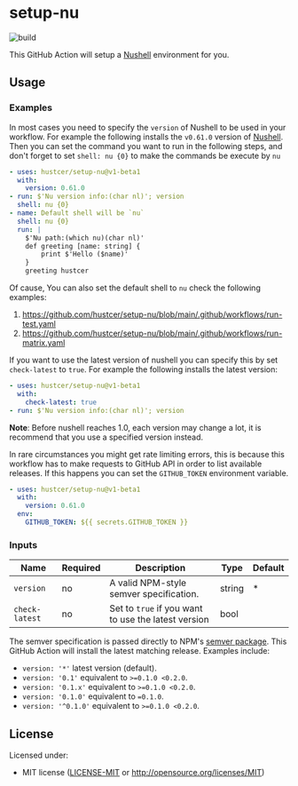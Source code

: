 # setup-nu

![build](https://img.shields.io/github/workflow/status/hustcer/setup-nu/build)

This GitHub Action will setup a [Nushell](https://github.com/nushell/nushell) environment for you.

## Usage

### Examples

In most cases you need to specify the `version` of Nushell to be used in your workflow.
For example the following installs the `v0.61.0` version of [Nushell](https://github.com/nushell/nushell).
Then you can set the command you want to run in the following steps, and don't forget to set `shell: nu {0}`
to make the commands be execute by `nu`

```yaml
- uses: hustcer/setup-nu@v1-beta1
  with:
    version: 0.61.0
- run: $'Nu version info:(char nl)'; version
  shell: nu {0}
- name: Default shell will be `nu`
  shell: nu {0}
  run: |
    $'Nu path:(which nu)(char nl)'
    def greeting [name: string] {
        print $'Hello ($name)'
    }
    greeting hustcer
```

Of cause, You can also set the default shell to `nu` check the following examples:

1. https://github.com/hustcer/setup-nu/blob/main/.github/workflows/run-test.yaml
2. https://github.com/hustcer/setup-nu/blob/main/.github/workflows/run-matrix.yaml

If you want to use the latest version of nushell you can specify this by set
`check-latest` to `true`. For example the following installs the latest version:

```yaml
- uses: hustcer/setup-nu@v1-beta1
  with:
    check-latest: true
- run: $'Nu version info:(char nl)'; version
```

**Note**: Before nushell reaches 1.0, each version may change a lot, it is recommend
that you use a specified version instead.

In rare circumstances you might get rate limiting errors, this is because this
workflow has to make requests to GitHub API in order to list available releases.
If this happens you can set the `GITHUB_TOKEN` environment variable.

```yaml
- uses: hustcer/setup-nu@v1-beta1
  with:
    version: 0.61.0
  env:
    GITHUB_TOKEN: ${{ secrets.GITHUB_TOKEN }}
```

### Inputs

| Name           | Required | Description                                          | Type   | Default |
| -------------- | -------- | ---------------------------------------------------- | ------ | ------- |
| `version`      | no       | A valid NPM-style semver specification.              | string | *       |
| `check-latest` | no       | Set to `true` if you want to use the latest version  | bool   |         |

The semver specification is passed directly to NPM's [semver package](https://www.npmjs.com/package/semver).
This GitHub Action will install the latest matching release. Examples include:

- `version: '*'` latest version (default).
- `version: '0.1'` equivalent to `>=0.1.0 <0.2.0`.
- `version: '0.1.x'` equivalent to `>=0.1.0 <0.2.0`.
- `version: '0.1.0'` equivalent to `=0.1.0`.
- `version: '^0.1.0'` equivalent to `>=0.1.0 <0.2.0`.

## License

Licensed under:

- MIT license ([LICENSE-MIT](LICENSE-MIT) or http://opensource.org/licenses/MIT)
